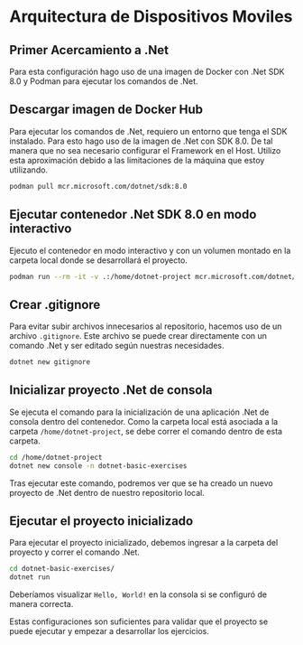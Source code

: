 # Arquitectura de Dispositivos Moviles

## Primer Acercamiento a .Net

Para esta configuración hago uso de una imagen de Docker con .Net SDK 8.0 y Podman para ejecutar los comandos de .Net.

## Descargar imagen de Docker Hub

Para ejecutar los comandos de .Net, requiero un entorno que tenga el SDK instalado. Para esto hago uso de la imagen de .Net con SDK 8.0. De tal manera que no sea necesario configurar el Framework en el Host. Utilizo esta aproximación debido a las limitaciones de la máquina que estoy utilizando.

```bash
podman pull mcr.microsoft.com/dotnet/sdk:8.0
```

## Ejecutar contenedor .Net SDK 8.0 en modo interactivo

Ejecuto el contenedor en modo interactivo y con un volumen montado en la carpeta local donde se desarrollará el proyecto.

```bash
podman run --rm -it -v .:/home/dotnet-project mcr.microsoft.com/dotnet/sdk:8.0
```

## Crear .gitignore

Para evitar subir archivos innecesarios al repositorio, hacemos uso de un archivo `.gitignore`. Este archivo se puede crear directamente con un comando .Net y ser editado según nuestras necesidades.

```bash
dotnet new gitignore
```

## Inicializar proyecto .Net de consola

Se ejecuta el comando para la inicialización de una aplicación .Net de consola dentro del contenedor. Como la carpeta local está asociada a la carpeta `/home/dotnet-project`, se debe correr el comando dentro de esta carpeta.

```bash
cd /home/dotnet-project
dotnet new console -n dotnet-basic-exercises
```

Tras ejecutar este comando, podremos ver que se ha creado un nuevo proyecto de .Net dentro de nuestro repositorio local.

## Ejecutar el proyecto inicializado

Para ejecutar el proyecto inicializado, debemos ingresar a la carpeta del proyecto y correr el comando .Net.

```bash
cd dotnet-basic-exercises/
dotnet run
```

Deberíamos visualizar `Hello, World!` en la consola si se configuró de manera correcta.

Estas configuraciones son suficientes para validar que el proyecto se puede ejecutar y empezar a desarrollar los ejercicios.

